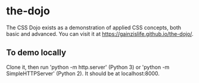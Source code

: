 # the-dojo
 
The CSS Dojo exists as a demonstration of applied CSS concepts, both basic and advanced. You can visit it at https://gainzislife.github.io/the-dojo/.

## To demo locally
Clone it, then run 'python -m http.server' (Python 3) or 'python -m SimpleHTTPServer' (Python 2). It should be at localhost:8000.